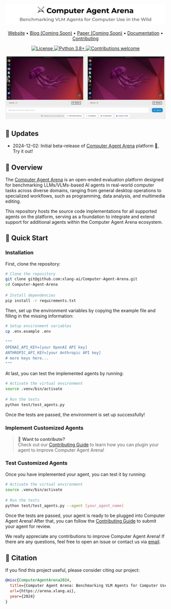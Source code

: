 <p align="center">
    <img src="assets/banner.png" alt="Computer Agent Arena">
</p>

<p align="center">
  <a href="https://arena.xlang.ai">Website</a> •
  <a href="#">Blog (Coming Soon)</a> •
  <a href="#">Paper (Coming Soon)</a> •
  <a href="https://xlang-ai.github.io/computer-agent-arena">Documentation</a> •
  <a href="CONTRIBUTING.md">Contributing</a>
</p>

<p align="center">
    <a href="LICENSE">
        <img src="https://img.shields.io/badge/License-MIT-blue.svg" alt="License">
    </a>
    <a href="https://www.python.org/downloads/">
        <img src="https://img.shields.io/badge/python-3.8+-blue.svg" alt="Python 3.8+">
    </a>
    <a href="CONTRIBUTING.md">
        <img src="https://img.shields.io/badge/contributions-welcome-brightgreen.svg" alt="Contributions welcome">
    </a>
    <br/>
</p>

<p align="center">
    <img src="assets/example.png" alt="Computer Agent Arena Demo">
</p>

## 📢 Updates
- 2024-12-02: Initial beta-release of [Computer Agent Arena](https://arena.xlang.ai) platform 🥳, Try it out!

## 📖 Overview
The [Computer Agent Arena](https://arena.xlang.ai) is an open-ended evaluation platform designed for benchmarking LLMs/VLMs-based AI agents in real-world computer tasks across diverse domains, ranging from general desktop operations to specialized workflows, such as programming, data analysis, and multimedia editing.

This repository hosts the source code implementations for all supported agents on the platform, serving as a foundation to integrate and extend support for additional agents within the Computer Agent Arena ecosystem.

## 💾 Quick Start

### Installation
First, clone the repository:
```bash
# Clone the repository
git clone git@github.com:xlang-ai/Computer-Agent-Arena.git
cd Computer-Agent-Arena

# Install dependencies
pip install -r requirements.txt
```

Then, set up the environment variables by copying the example file and filling in the missing information:
```bash
# Setup environment variables
cp .env.example .env

"""
OPENAI_API_KEY=[your OpenAI API key]
ANTHROPIC_API_KEY=[your Anthropic API key]
# more keys here...
"""
```

At last, you can test the implemented agents by running:
```bash
# Activate the virtual environment
source .venv/bin/activate

# Run the tests
python test/test_agents.py
```
Once the tests are passed, the environment is set up successfully!

### Implement Customized Agents

> 🤝 **Want to contribute?**  
> Check out our [Contributing Guide](CONTRIBUTING.md) to learn how you can plugin your agent to improve Computer Agent Arena!

### Test Customized Agents
Once you have implemented your agent, you can test it by running:
```bash
# Activate the virtual environment
source .venv/bin/activate

# Run the tests
python test/test_agents.py --agent [your_agent_name]
```
Once the tests are passed, your agent is ready to be plugged into Computer Agent Arena! After that, you can follow the [Contributing Guide](CONTRIBUTING.md) to submit your agent for review.

We really appreciate any contributions to improve Computer Agent Arena! If there are any questions, feel free to open an issue or contact us via [email](mailto:bryanwang.nlp@gmail.com).

## 📄 Citation

If you find this project useful, please consider citing our project:

```bibtex
@misc{ComputerAgentArena2024,
  title={Computer Agent Arena: Benchmarking VLM Agents for Computer Use in the Wild},
  url={https://arena.xlang.ai},
  year={2024}
}
```